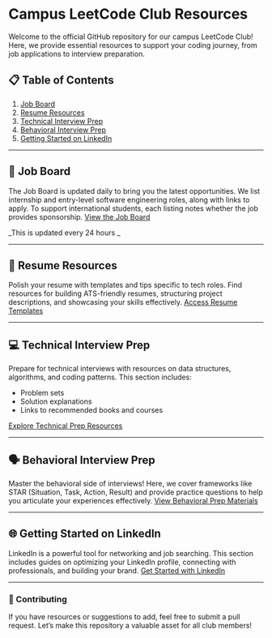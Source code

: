 # Campus LeetCode Club Resources

Welcome to the official GitHub repository for our campus LeetCode Club! Here, we provide essential resources to support your coding journey, from job applications to interview preparation.

## 📋 Table of Contents

1. [Job Board](#job-board)
2. [Resume Resources](#resume-resources)
3. [Technical Interview Prep](#technical-interview-prep)
4. [Behavioral Interview Prep](#behavioral-interview-prep)
5. [Getting Started on LinkedIn](#getting-started-on-linkedin)

---

## 📌 Job Board

The Job Board is updated daily to bring you the latest opportunities. We list internship and entry-level software engineering roles, along with links to apply. To support international students, each listing notes whether the job provides sponsorship. [View the Job Board](https://github.com/Meronats/LeetClub/tree/main/JobBoard)

_This is updated every 24 hours _

---

## 📝 Resume Resources

Polish your resume with templates and tips specific to tech roles. Find resources for building ATS-friendly resumes, structuring project descriptions, and showcasing your skills effectively. [Access Resume Templates](https://github.com/Meronats/LeetClub/tree/main/ResumeResources)

---

## 💻 Technical Interview Prep

Prepare for technical interviews with resources on data structures, algorithms, and coding patterns. This section includes:
- Problem sets
- Solution explanations
- Links to recommended books and courses

[Explore Technical Prep Resources](https://github.com/Meronats/LeetClub/tree/main/TechnicalInterviewPrep)

---

## 🗣️ Behavioral Interview Prep

Master the behavioral side of interviews! Here, we cover frameworks like STAR (Situation, Task, Action, Result) and provide practice questions to help you articulate your experiences effectively. [View Behavioral Prep Materials](https://github.com/Meronats/LeetClub/tree/main/BehavioralInterviewPrep)

---

## 🌐 Getting Started on LinkedIn

LinkedIn is a powerful tool for networking and job searching. This section includes guides on optimizing your LinkedIn profile, connecting with professionals, and building your brand. [Get Started with LinkedIn](https://github.com/Meronats/LeetClub/tree/main/LinkedInGuide)

---

### 📣 Contributing

If you have resources or suggestions to add, feel free to submit a pull request. Let’s make this repository a valuable asset for all club members!

